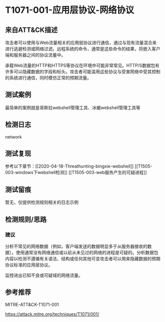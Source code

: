 # T1071-001-应用层协议-网络协议
## 来自ATT&CK描述
攻击者可以使用与Web流量相关的应用层协议进行通信，通过与现有流量混合来进行逃避检测或网络过滤。远程系统的命令，通常是这些命令的结果，将嵌入客户端和服务器之间的协议流量中。

承载Web流量的HTTP和HTTPS等协议在环境中可能非常常见。HTTP/S数据包有许多可以隐藏数据的字段和标头。攻击者可能滥用这些协议与受害网络中受其控制的系统进行通信，同时模仿正常的预期流量。

## 测试案例

最简单的案例就是哥斯拉webshell管理工具、冰蝎webshell管理工具等

## 检测日志

network

## 测试复现

参考以下章节：[[2020-04-18-Threathunting-bingxie-webshell]]
[[T1505-003-windows下webshell检测]]
[[T1505-003-web服务产生的可疑进程]]

## 测试留痕

暂无，仅提供检测规则相关的日志示例

## 检测规则/思路

### 建议

分析不常见的网络数据（例如，客户端发送的数据明显多于从服务器接收的数据）。使用通常没有网络通信或以前从未见过的网络的进程是可疑的。分析数据包内容以检测不遵循有关语法、结构或任何其他可变攻击者可以用来隐藏数据的预期协议标准的应用层协议。

监控进出已知不良或可疑域的网络流量。

## 参考推荐

MITRE-ATT&CK-T1071-001

<https://attack.mitre.org/techniques/T1071/001/>

